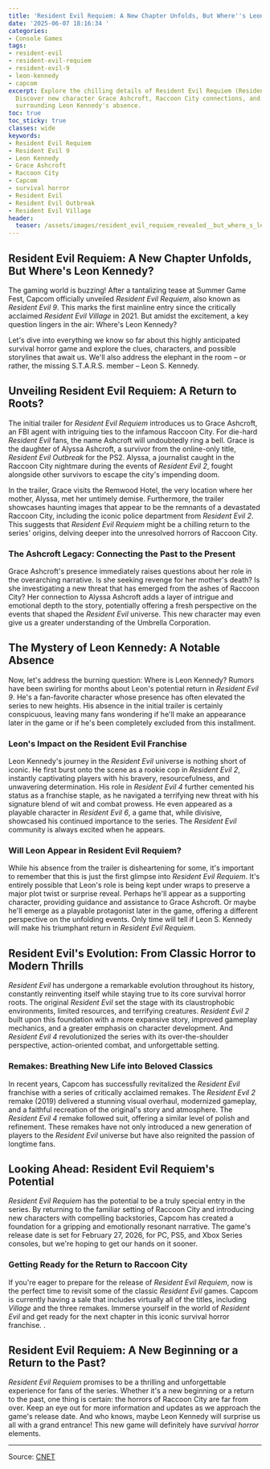 ```yaml
---
title: 'Resident Evil Requiem: A New Chapter Unfolds, But Where''s Leon Kennedy?'
date: '2025-06-07 18:16:34 '
categories:
- Console Games
tags:
- resident-evil
- resident-evil-requiem
- resident-evil-9
- leon-kennedy
- capcom
excerpt: Explore the chilling details of Resident Evil Requiem (Resident Evil 9)!
  Discover new character Grace Ashcroft, Raccoon City connections, and the mystery
  surrounding Leon Kennedy's absence.
toc: true
toc_sticky: true
classes: wide
keywords:
- Resident Evil Requiem
- Resident Evil 9
- Leon Kennedy
- Grace Ashcroft
- Raccoon City
- Capcom
- survival horror
- Resident Evil
- Resident Evil Outbreak
- Resident Evil Village
header:
  teaser: /assets/images/resident_evil_requiem_revealed__but_where_s_leon_k_20250607181634.png
---
```


## Resident Evil Requiem: A New Chapter Unfolds, But Where's Leon Kennedy?

The gaming world is buzzing! After a tantalizing tease at Summer Game Fest, Capcom officially unveiled *Resident Evil Requiem*, also known as *Resident Evil 9*. This marks the first mainline entry since the critically acclaimed *Resident Evil Village* in 2021.  But amidst the excitement, a key question lingers in the air: Where's Leon Kennedy?

Let's dive into everything we know so far about this highly anticipated survival horror game and explore the clues, characters, and possible storylines that await us. We'll also address the elephant in the room – or rather, the missing S.T.A.R.S. member – Leon S. Kennedy.

## Unveiling Resident Evil Requiem: A Return to Roots?

The initial trailer for *Resident Evil Requiem* introduces us to Grace Ashcroft, an FBI agent with intriguing ties to the infamous Raccoon City. For die-hard *Resident Evil* fans, the name Ashcroft will undoubtedly ring a bell. Grace is the daughter of Alyssa Ashcroft, a survivor from the online-only title, *Resident Evil Outbreak* for the PS2. Alyssa, a journalist caught in the Raccoon City nightmare during the events of *Resident Evil 2*, fought alongside other survivors to escape the city's impending doom.

In the trailer, Grace visits the Remwood Hotel, the very location where her mother, Alyssa, met her untimely demise.  Furthermore, the trailer showcases haunting images that appear to be the remnants of a devastated Raccoon City, including the iconic police department from *Resident Evil 2*. This suggests that *Resident Evil Requiem* might be a chilling return to the series' origins, delving deeper into the unresolved horrors of Raccoon City.

### The Ashcroft Legacy: Connecting the Past to the Present

Grace Ashcroft's presence immediately raises questions about her role in the overarching narrative. Is she seeking revenge for her mother's death? Is she investigating a new threat that has emerged from the ashes of Raccoon City? Her connection to Alyssa Ashcroft adds a layer of intrigue and emotional depth to the story, potentially offering a fresh perspective on the events that shaped the *Resident Evil* universe. This new character may even give us a greater understanding of the Umbrella Corporation.

## The Mystery of Leon Kennedy: A Notable Absence

Now, let's address the burning question: Where is Leon Kennedy? Rumors have been swirling for months about Leon's potential return in *Resident Evil 9*. He's a fan-favorite character whose presence has often elevated the series to new heights. His absence in the initial trailer is certainly conspicuous, leaving many fans wondering if he'll make an appearance later in the game or if he's been completely excluded from this installment.

### Leon's Impact on the Resident Evil Franchise

Leon Kennedy's journey in the *Resident Evil* universe is nothing short of iconic. He first burst onto the scene as a rookie cop in *Resident Evil 2*, instantly captivating players with his bravery, resourcefulness, and unwavering determination. His role in *Resident Evil 4* further cemented his status as a franchise staple, as he navigated a terrifying new threat with his signature blend of wit and combat prowess. He even appeared as a playable character in *Resident Evil 6*, a game that, while divisive, showcased his continued importance to the series. The *Resident Evil* community is always excited when he appears.

### Will Leon Appear in Resident Evil Requiem?

While his absence from the trailer is disheartening for some, it's important to remember that this is just the first glimpse into *Resident Evil Requiem*. It's entirely possible that Leon's role is being kept under wraps to preserve a major plot twist or surprise reveal. Perhaps he'll appear as a supporting character, providing guidance and assistance to Grace Ashcroft. Or maybe he'll emerge as a playable protagonist later in the game, offering a different perspective on the unfolding events. Only time will tell if Leon S. Kennedy will make his triumphant return in *Resident Evil Requiem*.

## Resident Evil's Evolution: From Classic Horror to Modern Thrills

*Resident Evil* has undergone a remarkable evolution throughout its history, constantly reinventing itself while staying true to its core survival horror roots. The original *Resident Evil* set the stage with its claustrophobic environments, limited resources, and terrifying creatures. *Resident Evil 2* built upon this foundation with a more expansive story, improved gameplay mechanics, and a greater emphasis on character development. And *Resident Evil 4* revolutionized the series with its over-the-shoulder perspective, action-oriented combat, and unforgettable setting.

### Remakes: Breathing New Life into Beloved Classics

In recent years, Capcom has successfully revitalized the *Resident Evil* franchise with a series of critically acclaimed remakes. The *Resident Evil 2* remake (2019) delivered a stunning visual overhaul, modernized gameplay, and a faithful recreation of the original's story and atmosphere. The *Resident Evil 4* remake followed suit, offering a similar level of polish and refinement. These remakes have not only introduced a new generation of players to the *Resident Evil* universe but have also reignited the passion of longtime fans.

## Looking Ahead: Resident Evil Requiem's Potential

*Resident Evil Requiem* has the potential to be a truly special entry in the series. By returning to the familiar setting of Raccoon City and introducing new characters with compelling backstories, Capcom has created a foundation for a gripping and emotionally resonant narrative. The game's release date is set for February 27, 2026, for PC, PS5, and Xbox Series consoles, but we're hoping to get our hands on it sooner. 

### Getting Ready for the Return to Raccoon City

If you're eager to prepare for the release of *Resident Evil Requiem*, now is the perfect time to revisit some of the classic *Resident Evil* games. Capcom is currently having a sale that includes virtually all of the titles, including *Village* and the three remakes. Immerse yourself in the world of *Resident Evil* and get ready for the next chapter in this iconic survival horror franchise. .

## Resident Evil Requiem: A New Beginning or a Return to the Past?

*Resident Evil Requiem* promises to be a thrilling and unforgettable experience for fans of the series. Whether it's a new beginning or a return to the past, one thing is certain: the horrors of Raccoon City are far from over. Keep an eye out for more information and updates as we approach the game's release date. And who knows, maybe Leon Kennedy will surprise us all with a grand entrance! This new game will definitely have *survival horror* elements.

---

Source: [CNET](https://www.cnet.com/tech/gaming/resident-evil-requiem-revealed-but-wheres-leon-kennedy/#ftag=CAD590a51e)